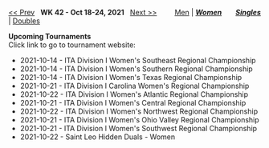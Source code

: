 [<< Prev](women_singles_2141.md) &nbsp; **WK 42 - Oct 18-24, 2021** &nbsp; [Next >>](women_singles_2143.md) &nbsp;&nbsp;&nbsp;&nbsp;&nbsp;&nbsp;&nbsp; [Men](./men_singles_2142.md) &#124; [***Women***](./women_singles_2142.md) &nbsp;&nbsp;&nbsp;&nbsp;&nbsp; [***Singles***](./women_singles_2142.md) &#124; [Doubles](./women_doubles_2142.md)

**Upcoming Tournaments**  
Click link to go to tournament website:  
- 2021-10-14 - ITA Division I Women's Southeast Regional Championship  
- 2021-10-14 - ITA Division I Women's Southern Regional Championship  
- 2021-10-14 - ITA Division I Women's Texas Regional Championship  
- 2021-10-21 - ITA Division I Carolina Women's Regional Championship  
- 2021-10-22 - ITA Division I Women's Atlantic Regional Championship  
- 2021-10-21 - ITA Division I Women's Central Regional Championship  
- 2021-10-22 - ITA Division I Women's Northwest Regional Championship  
- 2021-10-21 - ITA Division I Women's Ohio Valley Regional Championship  
- 2021-10-21 - ITA Division I Women's Southwest Regional Championship  
- 2021-10-22 - Saint Leo Hidden Duals - Women  